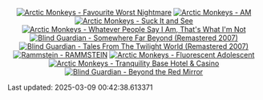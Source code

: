 <!-- lastfm -->
<p align="center"><a href="https://www.last.fm/music/Arctic+Monkeys/Favourite+Worst+Nightmare"><img src="https://lastfm.freetls.fastly.net/i/u/64s/4debfeb504dc47779f0ff3df43fd9529.png" title="Arctic Monkeys - Favourite Worst Nightmare"></a> <a href="https://www.last.fm/music/Arctic+Monkeys/AM"><img src="https://lastfm.freetls.fastly.net/i/u/64s/f579e414e20f40969185e41182d72472.png" title="Arctic Monkeys - AM"></a> <a href="https://www.last.fm/music/Arctic+Monkeys/Suck+It+and+See"><img src="https://lastfm.freetls.fastly.net/i/u/64s/e8faaf58a491491ea00e6d3b7ac5d7db.png" title="Arctic Monkeys - Suck It and See"></a> <a href="https://www.last.fm/music/Arctic+Monkeys/Whatever+People+Say+I+Am,+That%27s+What+I%27m+Not"><img src="https://lastfm.freetls.fastly.net/i/u/64s/5e1480805bdf29da606e0de2ac07b205.jpg" title="Arctic Monkeys - Whatever People Say I Am, That's What I'm Not"></a> <a href="https://www.last.fm/music/Blind+Guardian/Somewhere+Far+Beyond+(Remastered+2007)"><img src="https://lastfm.freetls.fastly.net/i/u/64s/8c098e010eb7c93013a39dde8aa83935.jpg" title="Blind Guardian - Somewhere Far Beyond (Remastered 2007)"></a> <a href="https://www.last.fm/music/Blind+Guardian/Tales+From+The+Twilight+World+(Remastered+2007)"><img src="https://lastfm.freetls.fastly.net/i/u/64s/ba7ffddf857ec7f02d17f21baeb5aa44.jpg" title="Blind Guardian - Tales From The Twilight World (Remastered 2007)"></a> <a href="https://www.last.fm/music/Rammstein/RAMMSTEIN"><img src="https://lastfm.freetls.fastly.net/i/u/64s/3d21dc3a8547607eede163cb4e827a6b.png" title="Rammstein - RAMMSTEIN"></a> <a href="https://www.last.fm/music/Arctic+Monkeys/Fluorescent+Adolescent"><img src="https://lastfm.freetls.fastly.net/i/u/64s/5d0f664b35a64046c089a8dc6281861b.png" title="Arctic Monkeys - Fluorescent Adolescent"></a> <a href="https://www.last.fm/music/Arctic+Monkeys/Tranquility+Base+Hotel+&+Casino"><img src="https://lastfm.freetls.fastly.net/i/u/64s/c7f6da092ec3fd3bdb02e3ff71c56fea.jpg" title="Arctic Monkeys - Tranquility Base Hotel & Casino"></a> <a href="https://www.last.fm/music/Blind+Guardian/Beyond+the+Red+Mirror"><img src="https://lastfm.freetls.fastly.net/i/u/64s/0898c36cc3a948f7c89bacda32ce76eb.png" title="Blind Guardian - Beyond the Red Mirror"></a> </p>

<!--START_SECTION:last-updated-->
Last updated: 2025-03-09 00:42:38.613371
<!--END_SECTION:last-updated-->